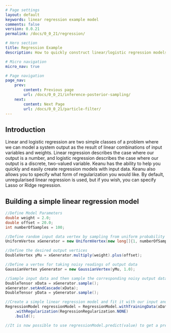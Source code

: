 ```yaml
---
# Page settings
layout: default
keywords: linear regression example model
comments: false
version: 0.0.21
permalink: /docs/0_0_21/regression/

# Hero section
title: Regression Example
description: How to quickly construct linear/logistic regression models

# Micro navigation
micro_nav: true

# Page navigation
page_nav:
    prev:
        content: Previous page
        url: /docs/0_0_21/inference-posterior-sampling/
    next: 
        content: Next Page
        url: /docs/0_0_21/particle-filter/
---
```


## Introduction
Linear and logistic regression are two simple classes of a problem where we can model a system output as the result of linear combinations of input variables and weights.
Linear regression describes the case where our output is a number, and logistic regression describes the case where our output is a discrete, two-valued variable.
Keanu has the ability to help you quickly and easily create regression models with input data.
Keanu also allows you to specify what form of regularization you would like.
By default, unregularised linear regression is used, but if you wish, you can specify Lasso or Ridge regression.

## Building a simple linear regression model
```java
//Define Model Parameters
double weight = 2.0;
double offset = 20.0;
int numberOfSamples = 100;

//Define random input data vertex by sampling from uniform probability distribution between 0 and 10
UniformVertex xGenerator = new UniformVertex(new long[]{1, numberOfSamples}, 0, 10);

//Define the desired output vertices
DoubleVertex yMu = xGenerator.multiply(weight).plus(offset);

//Define a vertex for taking noisy readings of output data
GaussianVertex yGenerator = new GaussianVertex(yMu, 1.0);

//Sample input data and then sample the corresponding noisy output data
DoubleTensor xData = xGenerator.sample();
xGenerator.setAndCascade(xData);
DoubleTensor yData = yGenerator.sample();

//Create a simple linear regression model and fit it with our input and output data
RegressionModel regressionModel = RegressionModel.withTrainingData(xData, yData)
    .withRegularization(RegressionRegularization.NONE)
    .build();

//It is now possible to use regressionModel.predict(value) to get a prediction of the output given an input value.
```